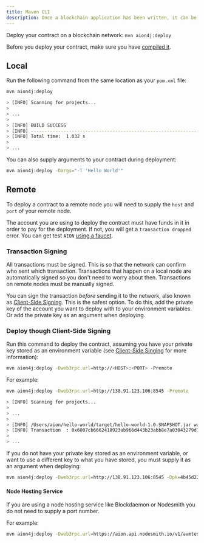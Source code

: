 ```yaml
---
title: Maven CLI
description: Once a blockchain application has been written, it can be compiled and deployed to a local or remote blockchain network. Deploying blockchain applications is similar to how regular applications are deployed currently, however there are some differences. One major difference is that to deploy an application to a public blockchain network, an account must be supplied with tokens in order to cover the deployment costs. However, when deploying to a local network through the Maven CLI there is no need to create an account or supply it with test tokens, as everything is contained within the local network.
---
```


Deploy your contract on a blockchain network: `mvn aion4j:deploy`

Before you deploy your contract, make sure you have [compiled it](/developers/tools/maven-cli/compile).

## Local

Run the following command from the same location as your `pom.xml` file:

```bash
mvn aion4j:deploy

> [INFO] Scanning for projects...
>
> ...
>
> [INFO] BUILD SUCCESS
> [INFO] ------------------------------------------------------------------------
> [INFO] Total time:  1.032 s
>
> ...
```

You can also supply arguments to your contract during deployment:

```bash
mvn aion4j:deploy -Dargs="-T 'Hello World'"
```

## Remote

To deploy a contract to a remote node you will need to supply the `host` and `port` of your remote node.

The account you are using to deploy the contract must have funds in it in order to pay for the deployment. If not, you will get a `transaction dropped` error. You can get test `AION` [using a faucet](/developers/tools/faucets).

### Transaction Signing

All transactions must be signed. This is so that the network can confirm who sent which transaction. Transactions that happen on a local node are automatically signed so you don't need to worry about then. Transactions on remote nodes must be manually signed.

You can sign the transaction _before_ sending it to the network, also known as [Client-Side Signing](/developers/tools/maven-cli/client-side-signing). This is the safest option. To do this, add the private key of the account you want to deploy with to your environment variables. Or add the private key as an argument when deploying.

### Deploy though Client-Side Signing

Run this command to deploy the contract, assuming you have your private key stored as an environment variable (see [Client-Side Singing](/developers/tools/maven-cli/client-side-signing) for more information):

```bash
mvn aion4j:deploy -Dweb3rpc.url=http://<HOST>:<PORT> -Premote
```

For example:

```bash
mvn aion4j:deploy -Dweb3rpc.url=http://138.91.123.106:8545 -Premote

> [INFO] Scanning for projects...
>
> ...
>
> [INFO] /Users/aion/hello-world/target/hello-world-1.0-SNAPSHOT.jar was deployed successfully.
> [INFO] Transaction  : 0x6007cb6662418923ab966d443b23abb8e7a03043279d77e661f764bfc643ce83
>
> ...
```

If you do not have your private key stored as an environment variable, or want to use a different key to what you have stored, you must supply it as an argument when deploying:

```bash
mvn aion4j:deploy -Dweb3rpc.url=http://138.91.123.106:8545 -Dpk=4b45d22a2f042d9... -Premote
```

#### Node Hosting Service

If you are using a node hosting service like Blockdaemon or Nodesmith you do not need to supply a port number.

For example:

```bash
mvn aion4j:deploy -Dweb3rpc.url=https://aion.api.nodesmith.io/v1/avmtestnet/jsonrpc?apiKey=abcdef1234564400a69ab440a1123456 -Premote
```
